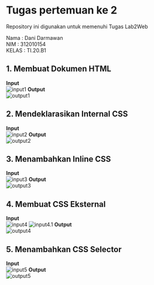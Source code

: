 # Tugas pertemuan ke 2
Repository ini digunakan untuk memenuhi Tugas Lab2Web

Nama    : Dani Darmawan<br>
NIM     : 312010154<br>
KELAS   : TI.20.B1 <br>
## 1. Membuat Dokumen HTML
**Input**<br>
![input1](D:\Tugas\lab2_css_dasar\foto\soal1.0)
**Output**<br>
![output1](D:\Tugas\lab2_css_dasar\foto\soal1.1)
## 2. Mendeklarasikan Internal CSS
**Input**<br>
![input2](D:\Tugas\lab2_css_dasar\foto\soal2.0)
**Output**<br>
![output2](D:\Tugas\lab2_css_dasar\foto\soal2.1)
## 3. Menambahkan Inline CSS
**Input**<br>
![input3](D:\Tugas\lab2_css_dasar\foto\soal3.0)
**Output**<br>
![output3](D:\Tugas\lab2_css_dasar\foto\soal3.1)
## 4. Membuat CSS Eksternal
**Input**<br>
![input4](D:\Tugas\lab2_css_dasar\foto\soal4.0)
![input4.1](D:\Tugas\lab2_css_dasar\foto\soal4.1)
**Output**<br>
![output4](D:\Tugas\lab2_css_dasar\foto\soal4.2)
## 5. Menambahkan CSS Selector
**Input**<br>
![input5](D:\Tugas\lab2_css_dasar\foto\soal5.0)
**Output**<br>
![output5](D:\Tugas\lab2_css_dasar\foto\soal5.1)